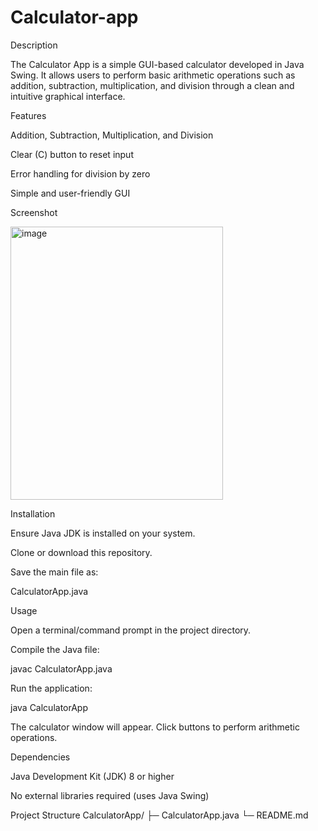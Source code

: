 # Calculator-app
Description

The Calculator App is a simple GUI-based calculator developed in Java Swing. It allows users to perform basic arithmetic operations such as addition, subtraction, multiplication, and division through a clean and intuitive graphical interface.

Features

Addition, Subtraction, Multiplication, and Division

Clear (C) button to reset input

Error handling for division by zero

Simple and user-friendly GUI

Screenshot

<img width="340" height="437" alt="image" src="https://github.com/user-attachments/assets/cd953e33-35a0-4c93-9033-856c9ce13973" />


Installation

Ensure Java JDK is installed on your system.

Clone or download this repository.

Save the main file as:

CalculatorApp.java

Usage

Open a terminal/command prompt in the project directory.

Compile the Java file:

javac CalculatorApp.java


Run the application:

java CalculatorApp


The calculator window will appear. Click buttons to perform arithmetic operations.

Dependencies

Java Development Kit (JDK) 8 or higher

No external libraries required (uses Java Swing)

Project Structure
CalculatorApp/
 ├─ CalculatorApp.java
 └─ README.md
